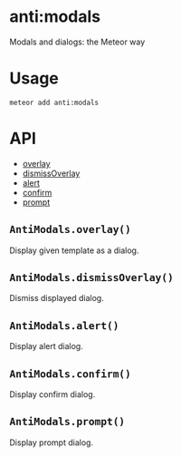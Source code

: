 anti:modals
===========

Modals and dialogs: the Meteor way

Usage
=====

    meteor add anti:modals

API
===

- [overlay](#antimodalsoverlay)
- [dismissOverlay](#antimodalsdismissoverlay)
- [alert](#antimodalsalert)
- [confirm](#antimodalsconfirm)
- [prompt](#antimodalsprompt)




`AntiModals.overlay()`
----------------------

Display given template as a dialog.


`AntiModals.dismissOverlay()`
-----------------------------

Dismiss displayed dialog.


`AntiModals.alert()`
--------------------

Display alert dialog.


`AntiModals.confirm()`
----------------------

Display confirm dialog.


`AntiModals.prompt()`
---------------------

Display prompt dialog.





